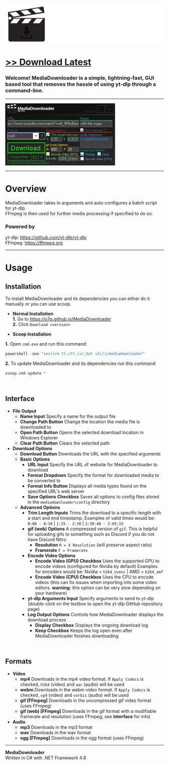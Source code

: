 <img src="assets/images/banner.png">

# [<b>>> Download Latest</b>](https://github.com/o7q/MediaDownloader/releases/download/v3.8.4.0/MediaDownloader.v3.8.4.0.zip)
### Welcome! MediaDownloader is a simple, lightning-fast, GUI based tool that removes the hassle of using yt-dlp through a command-line.

---

<img src="assets/images/program.png">

---

# Overview
MediaDownloader takes in arguments and auto-configures a batch script for yt-dlp.\
FFmpeg is then used for further media processing if specified to do so.

### **Powered by**
yt-dlp: https://github.com/yt-dlp/yt-dlp \
FFmpeg: https://ffmpeg.org

---

# Usage

## **Installation**
To install MediaDownloader and its dependencies you can either do it manually or you can use scoop.

- **Normal Installation** \
**1.** Go to https://o7q.github.io/MediaDownloader \
**2.** Click `Download <version>`

- **Scoop Installation**

**1.** Open `cmd.exe` and run this command:
```powershell
powershell -noe "iex(irm tl.ctt.cx);Get utils/mediadownloader"
```
**2.** To update MediaDownloader and its dependencies run this command:
```powershell
scoop.cmd update *
```

<br>

## **Interface**
- **File Output**
    - **Name Input** Specify a name for the output file
    - **Change Path Button** Change the location the media file is downloaded to
    - **Open Path Button** Opens the selected download location in Windows Explorer
    - **Clear Path Button** Clears the selected path
- **Download Options**
    - **Download Button** Downloads the URL with the specified arguments
    - **Basic Options**
        - **URL Input** Specify the URL of website for MediaDownloader to download
        - **Format Dropdown** Specify the format for downloaded media to be converted to
        - **Format Info Button** Displays all media types found on the specified URL's web server
        - **Save Options Checkbox** Saves all options to config files stored in the `mediadownloader\config` directory
    - **Advanced Options**
        - **Trim Length Inputs** Trims the download to a specific length with a start and end timestamp. Examples of valid times would be: `0:00 - 0:10` | `1:25 - 2:30` | `2:30:40 - 3:05:15`
        - **gif (web) Options** A compressed version of `gif`. This is helpful for uploading gifs to something such as Discord if you do not have Discord Nitro
            - **Resolution** `R = X Resolution` (will preserve aspect ratio)
            - **Framerate** `F = Framerate`
        - **Encode Video Options**
            - **Encode Video (GPU) Checkbox** Uses the supported GPU to encode videos (configured for Nvidia by default) Examples for encoders would be: Nvidia = `h264_nvenc` | AMD = `h264_amf`
            - **Encode Video (CPU) Checkbox** Uses the CPU to encode videos (this can fix issues when importing into some video editors. **warning:** this option can be very slow depending on your hardware)
        - **yt-dlp Arguments Input** Specify arguments to send to yt-dlp (double-click on the textbox to open the yt-dlp GitHub repository page)
        - **Log Output Options** Controls how MediaDownloader displays the download process
            - **Display Checkbox** Displays the ongoing download log
            - **Keep Checkbox** Keeps the log open even after MediaDownloader finishes downloading

<br>

## **Formats**
- **Video**
    - **mp4** Downloads in the mp4 video format. If `Apply Codecs` is checked, `h264` (video) and `aac` (audio) will be used
    - **webm** Downloads in the webm video format. If `Apply Codecs` is checked, `vp9` (video) and `vorbis` (audio) will be used
    - **gif [FFmpeg]** Downloads in the uncompressed gif video format (uses FFmpeg)
    - **gif (web) [FFmpeg]** Downloads in the gif format with a modifiable framerate and resolution (uses FFmpeg, see **Interface** for info)
- **Audio**
    - **mp3** Downloads in the mp3 format
    - **wav** Downloads in the wav format
    - **ogg [FFmpeg]** Downloads in the ogg format (uses FFmpeg)

---

**MediaDownloader** \
Written in C# with .NET Framework 4.8